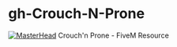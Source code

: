 # gh-Crouch-N-Prone
[![MasterHead](https://cdn.discordapp.com/attachments/1009569570782195732/1076111898468171827/rainbow-loading-bar.gif)](https://google.com/)
Crouch'n Prone - FiveM Resource
